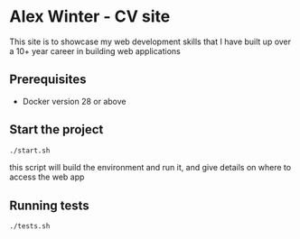 # Alex Winter - CV site

This site is to showcase my web development skills that I have built up over a 10+ year career in building web applications

## Prerequisites

- Docker version 28 or above

## Start the project

```bash
./start.sh
```

this script will build the environment and run it, and give details on where to access the web app


## Running tests

```bash
./tests.sh
```